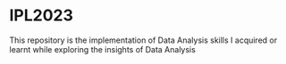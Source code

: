 # IPL2023
This repository is the implementation of Data Analysis skills I acquired or learnt while exploring the insights of Data Analysis

